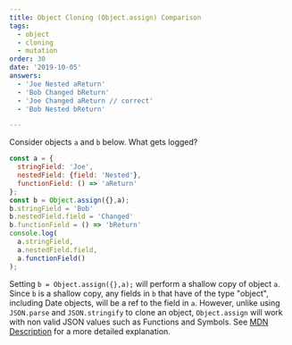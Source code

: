 ```yaml
---
title: Object Cloning (Object.assign) Comparison
tags:
  - object
  - cloning
  - mutation
order: 30
date: '2019-10-05'
answers:
  - 'Joe Nested aReturn'
  - 'Bob Changed bReturn'
  - 'Joe Changed aReturn // correct'
  - 'Bob Nested bReturn'

---
```


Consider objects `a` and `b` below. What gets logged?

```javascript
const a = { 
  stringField: 'Joe',
  nestedField: {field: 'Nested'},
  functionField: () => 'aReturn'
};
const b = Object.assign({},a);
b.stringField = 'Bob'
b.nestedField.field = 'Changed'
b.functionField = () => 'bReturn'
console.log(
  a.stringField,
  a.nestedField.field,
  a.functionField()
);
```

<!-- explanation -->

Setting `b = Object.assign({},a);` will perform a shallow copy of object `a`. Since `b` is a shallow copy, any fields in `b` that have of the type "object", including Date objects, will be a ref to the field in `a`. However, unlike using `JSON.parse` and `JSON.stringify` to clone an object, `Object.assign` will work with non valid JSON values such as Functions and Symbols. See [MDN Description](https://developer.mozilla.org/en-US/docs/Web/JavaScript/Reference/Global_Objects/Object/assign#Examples) for a more detailed explanation.
